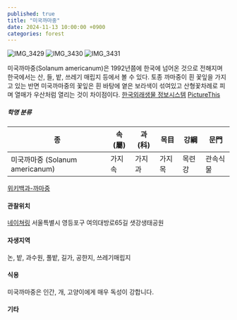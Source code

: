```yaml
---
published: true
title: "미국까마중"
date: 2024-11-13 10:00:00 +0900
categories: forest
---
```

![IMG_3429](https://github.com/user-attachments/assets/9ee4ad15-3025-46c2-a18c-6edada90a0db)
![IMG_3430](https://github.com/user-attachments/assets/ab0c3b72-47ae-4d6b-81ae-0420ece248fa)
![IMG_3431](https://github.com/user-attachments/assets/a748c908-5ae7-4816-a012-53993f7cbd2a)

미국까마중(Solanum americanum)은 1992년쯤에 한국에 넘어온 것으로 전해지며 한국에서는 산, 들, 밭, 쓰레기 매립지 등에서 볼 수 있다. 토종 까마중이 흰 꽃잎을 가지고 있는 반면 미국까마중의 꽃잎은 흰 바탕에 옅은 보라색이 섞여있고 산형꽃차례로 피며 열매가 우산처럼 열리는 것이 차이점이다.
[한국외래생물 정보시스템](https://kias.nie.re.kr/home/for/for02002v.do?clsSno=10196&searchClsGbn=for)
[PictureThis](https://www.picturethisai.com/ko/wiki/Solanum_americanum.html)


##### 학명 분류
|종| 속(屬)| 과(科)| 목目 | 강綱 | 문門 |
| --- | --- | --- | --- | --- | --- |
|미국까마중 (Solanum americanum)| 가지속 | 가지과 | 가지목 | 목련강 | 관속식물 |

[위키백과-까마중](https://ko.wikipedia.org/wiki/까마중)

#### 관찰위치
[네이쳐링](https://www.naturing.net/o/2377051?user_seq=49641)
서울특별시 영등포구 여의대방로65길 샛강생태공원

#### 자생지역
논, 밭, 과수원, 풀밭, 길가, 공한지, 쓰레기매립지

#### 식용
미국까마중은 인간, 개, 고양이에게 매우 독성이 강합니다.

#### 기타
